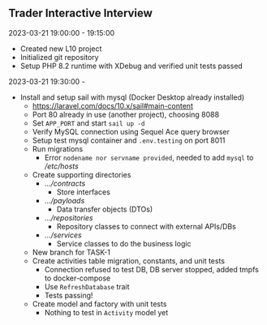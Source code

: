 ## Trader Interactive Interview

2023-03-21 19:00:00 - 19:15:00
  - Created new L10 project
  - Initialized git repository
  - Setup PHP 8.2 runtime with XDebug and verified unit tests passed

2023-03-21 19:30:00 - 
  - Install and setup sail with mysql (Docker Desktop already installed)
    - https://laravel.com/docs/10.x/sail#main-content
    - Port 80 already in use (another project), choosing 8088
    - Set `APP_PORT` and start `sail up -d`
    - Verify MySQL connection using Sequel Ace query browser
    - Setup test mysql container and `.env.testing` on port 8011
    - Run migrations
      - Error `nodename nor servname provided`, needed to add `mysql` to _/etc/hosts_
    - Create supporting directories
      - _.../contracts_
        - Store interfaces
      - _.../payloads_
          - Data transfer objects (DTOs)
      - _.../repositories_
          - Repository classes to connect with external APIs/DBs
      - _.../services_
          - Service classes to do the business logic
    - New branch for TASK-1
    - Create activities table migration, constants, and unit tests
      - Connection refused to test DB, DB server stopped, added tmpfs to docker-compose
      - Use `RefreshDatabase` trait
      - Tests passing!
    - Create model and factory with unit tests
      - Nothing to test in `Activity` model yet



